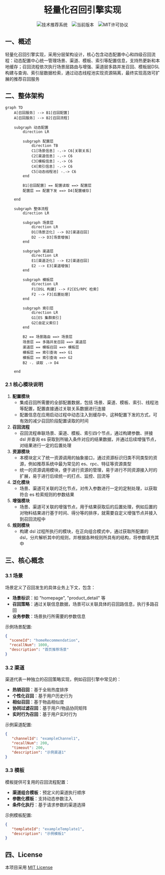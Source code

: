 <h1 align="center">轻量化召回引擎实现</h1>

<p align="center">
  <img src="https://img.shields.io/badge/tech_recommend-recall_engine-blue" title="技术推荐系统">
  <img src="https://img.shields.io/badge/tech-v1.0.0-brightgreen" title="当前版本" style="margin:0 10px;">
  <img src="https://img.shields.io/badge/license-MIT-yellow" title="MIT许可协议">
</p>

## 一、概述

轻量化召回引擎实现，采用分层架构设计，核心包含动态配置中心和四级召回流程：动态配置中心统一管理场景、渠道、模板、索引等配置信息，支持热更新和本地缓存；召回流程依次执行场景层路由与增强、渠道层多路并发召回、模板层DSL构建与查询、索引层数据检索，通过动态线程池实现资源隔离，最终实现高效可扩展的推荐召回服务

## 二、整体架构

```mermaid
graph TD
    A[召回服务] --> B1[召回配置]
    A[召回服务] --> B2[召回流程]

    subgraph 动态配置
        direction LR

        subgraph 配置层
            direction TB
            C1[场景信息] -.-> C6[关联关系]
            C2[渠道信息] -.-> C6
            C3[模板信息] -.-> C6
            C4[索引信息] -.-> C6
            C5[动态线程池] -.-> C6
        end

        B1[召回配置] == 配置读取 ==> 配置层
        配置层 == 配置下发 ==> D4[配置缓存]

    end

    subgraph 整体流程
        direction LR

        subgraph 场景层
            direction LR
            D1[场景泛化] --> D2[渠道召回]
            D2 --> D3[场景增强]
        end

        subgraph 渠道层
            direction LR
            E1[渠道泛化] --> E2[渠道召回]
            E2 --> E3[渠道增强]
        end

        subgraph 模板层
            direction LR
            F1[DSL 构建] --> F2[ES/RPC 检索]
            F2 --> F3[后置处理]
        end

        subgraph 索引层
            direction LR
            G1[ES 集群索引]
            G2[自定义索引]
        end

        B2 == 场景路由 ==> 场景层
        场景层 == 多路并发召回 ==> 渠道层
        渠道层 == 模板召回 ==> 模板层
        模板层 == 索引查询 ==> G1
        模板层 == 索引查询 ==> G2
        B2 -. 读取 .-> D4

    end

```

### 2.1 核心模块说明

1. **配置模块**
    - 集成召回所需要的全部配置数据，包括 场景、渠道、模板、索引、线程池 等配置，配置直接通过关联关系数据进行连接
    - 配置信息在应用启动过程中动态注入到缓存中，这种配置下发的方式，可有效的减少召回阶段配置读取的时间
2. **召回流程**
    - 召回流程串联场景、渠道、模板、索引四个节点，通过构建参数、拼接 dsl 并查询 es 获取到所输入条件对应的结果数据，并通过后续增强节点，对结果进行一定的后置处理
3. **资源模块**
    - 本模块定义了统一资源调用的抽象接口，通过资源标识归类不同类型的资源，例如推荐系统中最为常见的 es、rpc、特征等资源类型
    - 统一的资源调用模块，便于进行资源的管理，易于进行不同资源接入时的扩展，易于进行后续统一的打点、监控、回流等
4. **泛化模块**
    - 场景、渠道可关联的泛化节点，对传入参数进行一定的定制处理，以获取符合 es 检索规则的参数结果
5. **增强模块**
    - 场景、渠道可关联的增强节点，用于结果获取后的后置处理，例如后置的对物料结果进行基于时间、得分等的排序，就需要自定义增强节点并接入到召回流程中
6. **规则模块**
    - 构建 dsl 过程所执行的模块，在正向组合模式中，通过获取所配置的 dsl，分片解析其中的规则，并根据各种规则所具有的结构，将参数填充其中

## 三、核心概念

### 3.1 场景

场景定义了召回发生的具体业务上下文，包含：

- **场景标识**：如 "homepage", "product_detail" 等
- **召回策略**：通过关联信息数据，场景可以关联具体的召回路信息，执行多路召回
- **业务参数**：场景执行所需要的参数信息

示例场景配置:

```json
{
  "sceneId": "homeRecommendation",
  "recallNum": 1000,
  "description": "首页推荐场景"
}
```

### 3.2 渠道

渠道代表一种独立的召回策略实现，例如召回引擎中常见的：

- **热销召回**：基于全局热度排序
- **个性化召回**：基于用户历史行为
- **相似召回**：基于物品相似度
- **协同过滤召回**：基于用户/物品协同矩阵
- **实时行为召回**：基于用户实时行为

示例渠道配置:

```json
{
   "channelId": "exampleChannel1",
   "recallNum": 200,
   "timeout": 200,
   "description": "示例渠道1"
}
```

### 3.3 模板

模板提供可复用的召回流程配置：

- **渠道组合模板**：预定义的渠道执行顺序
- **参数化模板**：支持动态参数注入
- **条件化执行**：基于请求参数的渠道选择

示例模板配置:

```json
{
   "templateId": "exampleTemplate1",
   "description": "示例模板1"
}
```

## 四、License

本项目采用 [MIT License](LICENSE)



